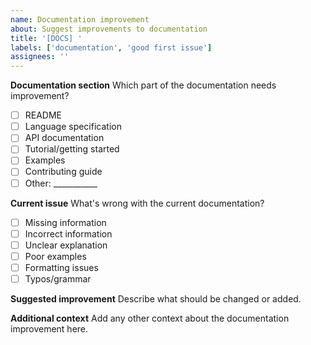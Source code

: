 ```yaml
---
name: Documentation improvement
about: Suggest improvements to documentation
title: '[DOCS] '
labels: ['documentation', 'good first issue']
assignees: ''
---
```


**Documentation section**
Which part of the documentation needs improvement?
- [ ] README
- [ ] Language specification
- [ ] API documentation
- [ ] Tutorial/getting started
- [ ] Examples
- [ ] Contributing guide
- [ ] Other: ___________

**Current issue**
What's wrong with the current documentation?
- [ ] Missing information
- [ ] Incorrect information
- [ ] Unclear explanation
- [ ] Poor examples
- [ ] Formatting issues
- [ ] Typos/grammar

**Suggested improvement**
Describe what should be changed or added.

**Additional context**
Add any other context about the documentation improvement here.
